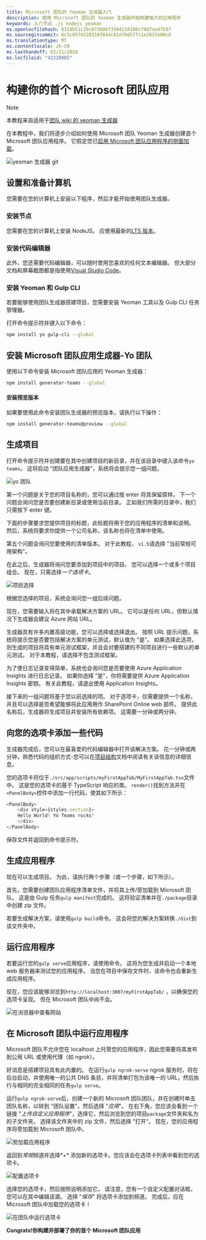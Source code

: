 ```yaml
---
title: Microsoft 团队的 Yeoman 生成器入门
description: 使用 Microsoft 团队的 Yeoman 生成器开始构建强大的应用程序
keywords: 入门节点 .js nodejs yeoman
ms.openlocfilehash: 6318b51c29c673b0bf3504218100cf0d7aad7b97
ms.sourcegitcommit: 6c5c0574228310f844c81df0d57f11e2037e90c8
ms.translationtype: MT
ms.contentlocale: zh-CN
ms.lasthandoff: 02/21/2020
ms.locfileid: "42228085"
---
```

# <a name="build-your-first-microsoft-teams-app"></a>构建你的首个 Microsoft 团队应用

>[!Note]
>本教程来自适用于[团队 wiki 的 yeoman 生成器](https://github.com/OfficeDev/generator-teams/wiki/Build-Your-First-Microsoft-Teams-App)

在本教程中，我们将逐步介绍如何使用 Microsoft 团队 Yeoman 生成器创建首个 Microsoft 团队应用程序。 它假定您已[启用 Microsoft 团队应用程序的侧面加载](~/concepts/build-and-test/prepare-your-o365-tenant.md)。

![yeoman 生成器 git](~/assets/yeoman-demo.gif)

## <a name="setup-and-prepare-your-machine"></a>设置和准备计算机

您需要在您的计算机上安装以下程序，然后才能开始使用团队生成器。

### <a name="install-node"></a>安装节点

您需要在您的计算机上安装 NodeJS。 应使用最新的[LTS 版本](https://nodejs.org/dist/latest-v8.x/)。

### <a name="install-a-code-editor"></a>安装代码编辑器

此外，您还需要代码编辑器，可以随时使用您喜欢的任何文本编辑器。 但大部分文档和屏幕截图都是指使用[Visual Studio Code](https://code.visualstudio.com)。

### <a name="install-yeoman-and-gulp-cli"></a>安装 Yeoman 和 Gulp CLI

若要能够使用团队生成器搭建项目，您需要安装 Yeoman 工具以及 Gulp CLI 任务管理器。

打开命令提示符并键入以下命令：

```bash
npm install yo gulp-cli --global
```

## <a name="install-the-microsoft-teams-apps-generator---yo-teams"></a>安装 Microsoft 团队应用生成器-Yo 团队

使用以下命令安装 Microsoft 团队应用的 Yeoman 生成器：

```bash
npm install generator-teams --global
```

#### <a name="install-preview-versions"></a>安装预览版本

如果要使用此命令安装团队生成器的预览版本，请执行以下操作：

```bash
npm install generator-teams@preview --global
```

## <a name="generate-your-project"></a>生成项目

打开命令提示符并创建要在其中创建项目的新目录，并在该目录中键入该命令`yo teams`。 这将启动 "团队应用生成器"，系统将会提示您一组问题。

![yo 团队](~/assets/yeoman-images/teams-first-app-1.png)

第一个问题是关于您的项目名称的，您可以通过按 enter 将其保留原样。 下一个问题会询问您是否要创建新目录或使用当前目录。 正如我们所需的目录中，我们只需按下 enter 键。

下面的步骤要求您提供项目的标题，此标题将用于您的应用程序的清单和说明。 然后，系统将要求你提供一个公司名称，该名称也将在清单中使用。

第五个问题会询问您要使用的清单版本。 对于此教程， `v1.5`请选择 "当前常规可用架构"。

在此之后，生成器将询问您要添加到项目中的项目。 您可以选择一个或多个项目组合。 现在，只需选择*一个选项卡*。

![项目选择](~/assets/yeoman-images/teams-first-app-2.png)

根据您选择的项目，系统会询问您一组后续问题。

现在，您需要输入将在其中承载解决方案的 URL。 它可以是任何 URL，但默认情况下生成器会建议 Azure 网站 URL。

生成器具有许多内置高级功能，您可以选择或选择退出。 按照 URL 提示问题，系统将提示您是否要包括解决方案的单元测试，默认值为 "是"。 如果选择此选项，则生成的项目将具有单元测试框架，并且会对要搭建的不同项目进行一些默认的单元测试。 对于本教程，请选择不包含测试框架。

为了使日志记录变得简单，系统也会询问您是否要使用 Azure Application Insights 进行日志记录。 如果你选择 "是"，你将需要提供 Azure Application Insights 密钥。 有关此教程，请退出使用 Application Insights。

接下来的一组问题将基于您以前选择的项。 对于选项卡，仅需要提供一个名称，并且可以选择是否希望能够将此应用用作 SharePoint Online web 部件。 提供此名称后，生成器将生成项目并安装所有依赖项。 这需要一分钟或两分钟。

## <a name="add-some-code-to-your-tab"></a>向您的选项卡添加一些代码

生成器完成后，您可以在最喜爱的代码编辑器中打开该解决方案。 花一分钟或两分钟，熟悉代码的组织方式-您可以在[项目结构](https://github.com/OfficeDev/generator-teams/wiki/Project-Structure)文档中阅读有关该信息的详细信息。

您的选项卡将位于`./src/app/scripts/myFirstAppTab/MyFirstAppTab.tsx`文件中。 这是您的选项卡的基于 TypeScript 响应的类。 `render()`找到方法并在`<PanelBody>`控件中添加一行代码，使其如下所示：

``` TypeScript
<PanelBody>
    <div style={styles.section}>
    Hello World! Yo Teams rocks!
    </div>
</PanelBody>
```

保存文件并返回到命令提示符。

## <a name="build-your-app"></a>生成应用程序

现在可以生成项目。 为此，请执行两个步骤（或一个步骤，如下所示）。

首先，您需要创建团队应用程序清单文件，并将其上传/旁加载到 Microsoft 团队。 这是由 Gulp 任务`gulp manifest`完成的。 这将验证清单并在`./package`目录中创建 zip 文件。

若要生成解决方案，请使用`gulp build`命令。 这会将您的解决方案转换`./dist`到该文件夹中。 

## <a name="run-your-app"></a>运行应用程序

若要运行您的`gulp serve`应用程序，请使用命令。 这将为您生成并启动一个本地 web 服务器来测试您的应用程序。 当您在项目中保存文件时，该命令也会重新生成应用程序。 

现在，您应该能够浏览到`http://localhost:3007/myFirstAppTab/` ，以确保您的选项卡呈现。 但在 Microsoft 团队中尚不会。

![在浏览器中查看网站](~/assets/yeoman-images/teams-first-app-3.png)

## <a name="run-your-app-in-microsoft-teams"></a>在 Microsoft 团队中运行应用程序

Microsoft 团队不允许您在 localhost 上托管您的应用程序，因此您需要将其发布到公用 URL 或使用代理（如 ngrok）。

好消息是搭建项目具有此内置的。 在运行`gulp ngrok-serve` ngrok 服务时，将在后台启动，并使用唯一的公共 DNS 条目，并将清单打包为该唯一的 URL，然后执行与相同的完全相同的任务`gulp serve`。

运行`gulp ngrok-serve`后，创建一个新的 Microsoft 团队团队，并在创建时单击团队名称，以转到 "团队设置"，然后选择 "*应用*"。 在右下角，您应该会看到一个链接 "*上传自定义应用程序*"，选择它，然后浏览到您的项目`package`文件夹和名为的子文件夹。 选择该文件夹中的 zip 文件，然后选择 "打开"。 现在，您的应用程序将旁加载到 Microsoft 团队中。

![旁加载应用程序](~/assets/yeoman-images/teams-first-app-4.png)

返回到*常规*频道并选择*+* 添加新的选项卡。您应该会在选项卡列表中看到您的选项卡。

![配置选项卡](~/assets/yeoman-images/teams-first-app-5.png)

选择您的选项卡，然后按照说明添加它。 请注意，您有一个自定义配置对话框，您可以在其中编辑该源。 选择 "*保存*" 将选项卡添加到频道。 完成后，应在 Microsoft 团队中加载您的选项卡！

![在团队中运行选项卡](~/assets/yeoman-images/teams-first-app-6.png)

**Congrats!你构建并部署了你的首个 Microsoft 团队应用**
